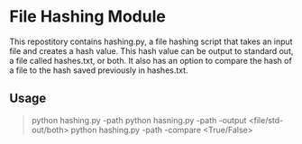 # File Hashing Module

This repostitory contains hashing.py, a file hashing script that takes an input file and creates a hash value. This hash value can be output to standard out, a file called hashes.txt, or both. It also has an option to compare the hash of a file to the hash saved previously in hashes.txt.

## Usage

> python hashing.py -path <PATH>
> python hasning.py -path <PATH> -output <file/std-out/both>
> python hashing.py -path <PATH> -compare <True/False>